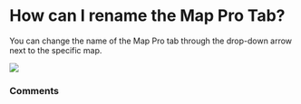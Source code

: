 # How can I rename the Map Pro Tab?

<p class="no-margin">You can change the name of the Map Pro tab through the drop-down arrow next to the specific map.</p>
<p class="no-margin"></p>
<div class="intercom-container"><img src="/assets/img/teams-pro/image_130.png"></div>

### Comments
<Comments />
